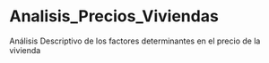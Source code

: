 # Analisis_Precios_Viviendas
Análisis Descriptivo de los factores determinantes en el precio de la vivienda

